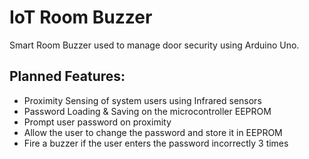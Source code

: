 # IoT Room Buzzer
 Smart Room Buzzer used to manage door security using Arduino Uno.
 
## Planned Features:
 - Proximity Sensing of system users using Infrared sensors
 - Password Loading & Saving on the microcontroller EEPROM
 - Prompt user password on proximity
 - Allow the user to change the password and store it in EEPROM
 - Fire a buzzer if the user enters the password incorrectly 3 times
